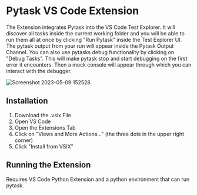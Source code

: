 # Pytask VS Code Extension
The Extension integrates Pytask into the VS Code Test Explorer. It will discover all tasks inside the current working folder and you will be able to run them all at once by clicking "Run Pytask" inside the Test Explorer UI. The pytask output from your run will appear inside the Pytask Output Channel. You can also use pytasks debug functionality by clicking on "Debug Tasks". This will make pytask stop and start debugging on the first error it encounters. Then a mock console will appear through which you can interact with the debugger.

![Screenshot 2023-05-09 152528](https://github.com/mj023/pytask_vscode/assets/29777594/916795cd-327b-4d76-bea0-5e6a30149f7a)

## Installation
1. Download the .vsix File
2. Open VS Code
3. Open the Extensions Tab
4. Click on "Views and More Actions..." (the three dots in the upper right corner)
5. Click "Install from VSIX"

## Running the Extension
Requires VS Code Python Extension and a python environment that can run pytask.
